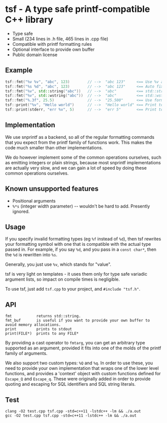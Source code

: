 # tsf - A type safe printf-compatible C++ library

- Type safe
- Small (234 lines in .h file, 465 lines in .cpp file)
- Compatible with printf formatting rules
- Optional interface to provide own buffer
- Public domain license

## Example

```cpp
tsf::fmt("%v %v", "abc", 123)        // -->  "abc 123"     <== Use %v as a generic value type
tsf::fmt("%s %d", "abc", 123)        // -->  "abc 123"     <== Auto fixup if your type is wrong
tsf::fmt("%v", std::string("abc"))   // -->  "abc"         <== std::string
tsf::fmt("%v", std::wstring("abc"))  // -->  "abc"         <== std::wstring
tsf::fmt("%.3f", 25.5)               // -->  "25.500"      <== Use format strings as usual
tsf::print("%v", "Hello world")      // -->  "Hello world" <== Print to stdout
tsf::print(stderr, "err %v", 5)      // -->  "err 5"       <== Print to stderr (or any other FILE*)
```

## Implementation

We use snprintf as a backend, so all of the regular formatting
commands that you expect from the printf family of functions work.
This makes the code much smaller than other implementations.

We do however implement some of the common operations ourselves,
such as emitting integers or plain strings, because most snprintf
implementations are actually very slow, and we can gain a lot of
speed by doing these common operations ourselves.

## Known unsupported features

- Positional arguments
- `%*s` (integer width parameter) -- wouldn't be hard to add. Presently ignored.

## Usage

If you specify invalid formatting types (eg `%f` instead of `%d`), then tsf rewrites
your formatting symbol with one that is compatible with the actual type passed in.
For example, if you say `%d`, and you pass in a `const char*`, then the `%d` is
rewritten into `%s`.

Generally, you just use `%v`, which stands for "value".

tsf is very light on templates - it uses them only for type safe variadic argument lists,
so impact on compile times is negligible.

To use tsf, just add `tsf.cpp` to your project, and `#include "tsf.h"`.

## API

```
fmt           returns std::string.
fmt_buf       is useful if you want to provide your own buffer to avoid memory allocations.
print         prints to stdout
print(FILE*)  prints to any FILE*
```

By providing a cast operator to `fmtarg`, you can get an arbitrary type
supported as an argument, provided it fits into one of the molds of the
printf family of arguments.

We also support two custom types: `%Q` and `%q`. In order to use these, you need to provide your own
implementation that wraps one of the lower level functions, and provides a 'context' object with
custom functions defined for `Escape_Q` and `Escape_q`. These were originally added in order to provide
quoting and escaping for SQL identifiers and SQL string literals.

## Test

```
clang -O2 test.cpp tsf.cpp -std=c++11 -lstdc++ -lm && ./a.out
gcc -O2 test.cpp tsf.cpp -std=c++11 -lstdc++ -lm && ./a.out
```
